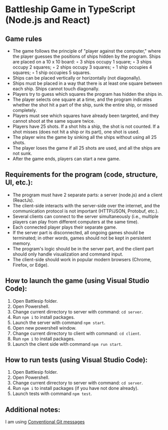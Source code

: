 # Battleship Game in TypeScript (Node.js and React)

## Game rules

- The game follows the principle of "player against the computer," where the player guesses the positions of ships hidden by the program.
Ships are placed on a 10 x 10 board:
  ◦ 3 ships occupy 1 square;
  ◦ 3 ships occupy 2 squares;
  ◦ 2 ships occupy 3 squares;
  ◦ 1 ship occupies 4 squares;
  ◦ 1 ship occupies 5 squares.
- Ships can be placed vertically or horizontally (not diagonally).
- Ships must be placed in a way that there is at least one square between each ship. Ships cannot touch diagonally.
- Players try to guess which squares the program has hidden the ships in.
- The player selects one square at a time, and the program indicates whether the shot hit a part of the ship, sunk the entire ship, or missed completely.
- Players must see which squares have already been targeted, and they cannot shoot at the same square twice.
- Players have 25 shots. If a shot hits a ship, the shot is not counted. If a shot misses (does not hit a ship or its part), one shot is used.
- The player wins the game by sinking all the ships without using all 25 shots.
- The player loses the game if all 25 shots are used, and all the ships are not sunk.
- After the game ends, players can start a new game.

## Requirements for the program (code, structure, UI, etc.):

- The program must have 2 separate parts: a server (node.js) and a client (ReactJs).
- The client-side interacts with the server-side over the internet, and the communication protocol is not important (HTTP/JSON, Protobuf, etc.).
- Several clients can connect to the server simultaneously (i.e., multiple players can play from different computers at the same time).
- Each connected player plays their separate game.
- If the server part is disconnected, all ongoing games should be terminated; in other words, games should not be kept in persistent memory.
- The program's logic should be in the server part, and the client part should only handle visualization and command input.
- The client-side should work in popular modern browsers (Chrome, Firefox, or Edge).

## How to launch the game (using Visual Studio Code):

  1. Open Battlesip folder.
  2. Open Powershell.
  3. Change current dirrectory to server with command: `cd server`.
  4. Run `npm i` to install packages.
  5. Launch the server with command `npm start`.
  6. Open new powershell window.
  7. Change current dirrectory to client with command: `cd client`.
  8. Run `npm i` to install packages.
  9. Launch the client side with command `npm run start`.

## How to run tests (using Visual Studio Code):

  1. Open Battlesip folder.
  2. Open Powershell.
  3. Change current dirrectory to server with command: `cd server`.
  4. Run `npm i` to install packages (if you have not done already).
  5. Launch tests with command  `npm test`.

## Additional notes:

I am using [Conventional Git messages](https://gist.github.com/qoomon/5dfcdf8eec66a051ecd85625518cfd13)
